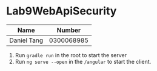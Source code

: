 # Lab9WebApiSecurity

| Name | Number |
| --- | --- |
| Daniel Tang | 0300068985 |

1. Run `gradle run` in the root to start the server
2. Run `ng serve --open` in the `/angular` to start the client. 

